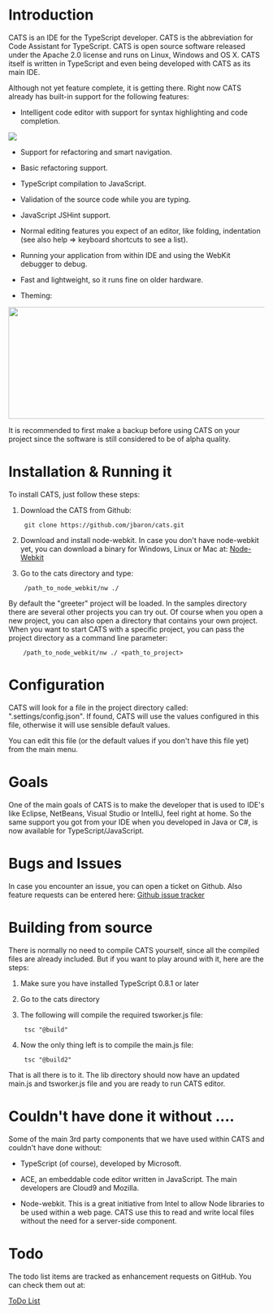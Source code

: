 Introduction
============
CATS is an IDE for the TypeScript developer. CATS is the abbreviation for Code Assistant for TypeScript. CATS is open source software released under the Apache 2.0 license and runs on Linux, Windows and OS X. CATS itself is written in TypeScript and even being developed with CATS as its main IDE. 

Although not yet feature complete, it is getting there. Right now CATS already has built-in support for the following features:

- Intelligent code editor with support for syntax highlighting and code completion.

<img src="https://raw.github.com/jbaron/cats/master/artifacts/autocomplete.png" />

- Support for refactoring and smart navigation.

- Basic refactoring support.

- TypeScript compilation to JavaScript.

- Validation of the source code while you are typing.

- JavaScript JSHint support.

- Normal editing features you expect of an editor, like folding, indentation (see also help => keyboard shortcuts to see a list).

- Running your application from within IDE and using the WebKit debugger to debug.
 
- Fast and lightweight, so it runs fine on older hardware. 

- Theming:

<img src="https://raw.github.com/jbaron/cats/master/artifacts/themes.png" height="220px" width="850px" />

It is recommended to first make a backup before using CATS on your project since the software is still considered to be of alpha quality. 

Installation & Running it
=========================
To install CATS, just follow these steps:

1. Download the CATS from Github: 

        git clone https://github.com/jbaron/cats.git

2. Download and install node-webkit. In case you don't have node-webkit yet, you can download a binary for Windows, Linux or Mac at: [Node-Webkit](https://github.com/rogerwang/node-webkit)


3. Go to the cats directory and type: 

        /path_to_node_webkit/nw ./

By default the "greeter" project will be loaded. In the samples directory there are several other projects you can try out. Of course when you open a new project, you can also open a directory that contains your own project. When you want to start CATS with a specific project, you can pass the project directory as a command line parameter:

		/path_to_node_webkit/nw ./ <path_to_project>
   

Configuration
=============
CATS will look for a file in the project directory called: ".settings/config.json". If found, CATS will use the values configured in this file, otherwise it will use sensible default values.

You can edit this file (or the default values if you don't have this file yet) from the main menu.


Goals
=====
One of the main goals of CATS is to make the developer that is used to IDE's like Eclipse, NetBeans, Visual Studio or IntelliJ, feel right at home. So the same support you got from your IDE when you developed in Java or C#, is now available for TypeScript/JavaScript.


Bugs and Issues
===============
In case you encounter an issue, you can open a ticket on Github. Also feature requests can be entered here: [Github issue tracker](https://github.com/jbaron/cats/issues)


Building from source
=====================
There is normally no need to compile CATS yourself, since all the compiled files are already included. But if you want to play around with it, here are the steps:

1. Make sure you have installed TypeScript 0.8.1 or later

2. Go to the cats directory

3. The following will compile the required tsworker.js file:

        tsc "@build"

4. Now the only thing left is to compile the main.js file: 

        tsc "@build2"
   
That is all there is to it. The lib directory should now have an updated main.js and tsworker.js file and you are ready to run CATS editor.


Couldn't have done it without ....
==================================
Some of the main 3rd party components that we have used within CATS and couldn't have done without:

- TypeScript (of course), developed by Microsoft.

- ACE, an embeddable code editor written in JavaScript. The main developers are Cloud9 and Mozilla.

- Node-webkit. This is a great initiative from Intel to allow Node libraries to be used within a web page. CATS use this to read and write local files without the need for a server-side component.


Todo
====
The todo list items are tracked as enhancement requests on GitHub. You can check them out at:

[ToDo List](https://github.com/jbaron/cats/issues?labels=enhancement&page=1&state=open)


